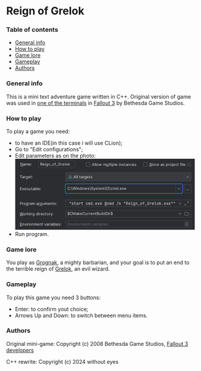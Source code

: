 # Reign of Grelok

### Table of contents
* [General info](#general-info)
* [How to play](#how-to-play)
* [Game lore](#game-lore)
* [Gameplay](#gameplay)
* [Authors](#authors)

### General info
This is a mini text adventure game written in C++. Original version of game was used in [one of the terminals](https://fallout.fandom.com/wiki/Reign_of_Grelok) in [Fallout 3](https://en.wikipedia.org/wiki/Fallout_3) by Bethesda Game Studios.

### How to play
To play a game you need:
* to have an IDE(in this case i will use CLion);
* Go to "Edit configurations";
* Edit parameters as on the photo:<br />
  ![Parameters](./other/images/screenshot.png)
* Run program.

### Game lore
You play as [Grognak](https://fallout.fandom.com/wiki/Grognak), a mighty barbarian, and your goal is to put an end to the terrible reign of [Grelok](https://fallout.fandom.com/wiki/Grelok), an evil wizard.

### Gameplay
To play this game you need 3 buttons:
* Enter: to confirm yout choice;
* Arrows Up and Down: to switch between menu items.

### Authors
Original mini-game: Copyright (c) 2008 Bethesda Game Studios, [Fallout 3 developers](http://fallout.wikia.com/wiki/Fallout_3_developers)

C++ rewrite: Copyright (c) 2024 without eyes

